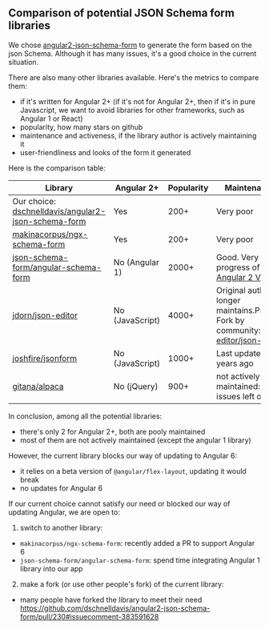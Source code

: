 ## Comparison of potential JSON Schema form libraries

We chose [angular2-json-schema-form](https://github.com/dschnelldavis/angular2-json-schema-form) to generate the form based on the json Schema. Although it has many issues, it's a good choice in the current situation.

There are also many other libraries available. Here's the metrics to compare them:
  - if it's written for Angular 2+ (if it's not for Angular 2+, then if it's in pure Javascript, we want to avoid libraries for other frameworks, such as Angular 1 or React)
  - popularity, how many stars on github
  - maintenance and activeness, if the library author is actively maintaining it
  - user-friendliness and looks of the form it generated


Here is the comparison table:

| Library | Angular 2+ | Popularity | Maintenance | Look |
|-------------------------------------------------------------------------------------------------------------------|-----------------|------------|--------------------------------------------------------------------------------------------------------------------------------------|------|
| Our choice: [dschnelldavis/angular2-json-schema-form](https://github.com/dschnelldavis/angular2-json-schema-form) | Yes | 200+ | Very poor | Good |
| [makinacorpus/ngx-schema-form](https://github.com/makinacorpus/ngx-schema-form) | Yes | 200+ | Very poor | Bad |
| [json-schema-form/angular-schema-form](https://github.com/json-schema-form/angular-schema-form) | No (Angular 1) | 2000+ | Good. Very slow progress of [Angular 2 Version](https://github.com/json-schema-form/angular-schema-form/issues/774)  | Good |
| [jdorn/json-editor](https://github.com/jdorn/json-editor) | No (JavaScript) | 4000+ | Original author no longer maintains.Primary Fork by community: [json-editor/json-editor](https://github.com/json-editor/json-editor) | Ok |
| [joshfire/jsonform](https://github.com/joshfire/jsonform) | No (JavaScript) | 1000+ | Last updated 5 years ago | - |
| [gitana/alpaca](https://github.com/gitana/alpaca) | No (jQuery) | 900+ | not actively maintained: 300+ issues left open | Ok |


In conclusion, among all the potential libraries:
  - there's only 2 for Angular 2+, both are pooly maintained
  - most of them are not actively maintained (except the angular 1 library)


However, the current library blocks our way of updating to Angular 6:
  - it relies on a beta version of `@angular/flex-layout`, updating it would break
  - no updates for Angular 6

If our current choice cannot satisfy our need or blocked our way of updating Angular,
 we are open to:
 1. switch to another library:
   - `makinacorpus/ngx-schema-form`: recently added a PR to support Angular 6
   - `json-schema-form/angular-schema-form`: spend time integrating Angular 1 library into our app
 2. make a fork (or use other people's fork) of the current library:
   - many people have forked the library to meet their need
   https://github.com/dschnelldavis/angular2-json-schema-form/pull/230#issuecomment-383591628
